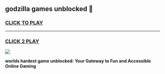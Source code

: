 
## godzilla games unblocked 👋
<h3>
<a href="https://premium.freeplayer.one?title=godzilla_games_unblocked&ref=13F">CLICK TO PLAY</a></h3>
<hr>

<h3>
<a href="https://premium.freeplayer.one?title=godzilla_games_unblocked&ref=13F">CLICK 2 PLAY</a>
  
</h3>

<a href="https://premium.freeplayer.one?title=godzilla_games_unblocked&ref=12F/"><img src="https://clearcache.store/games.png"></a>


**worlds hardest game unblocked: Your Gateway to Fun and Accessible Online Gaming**
